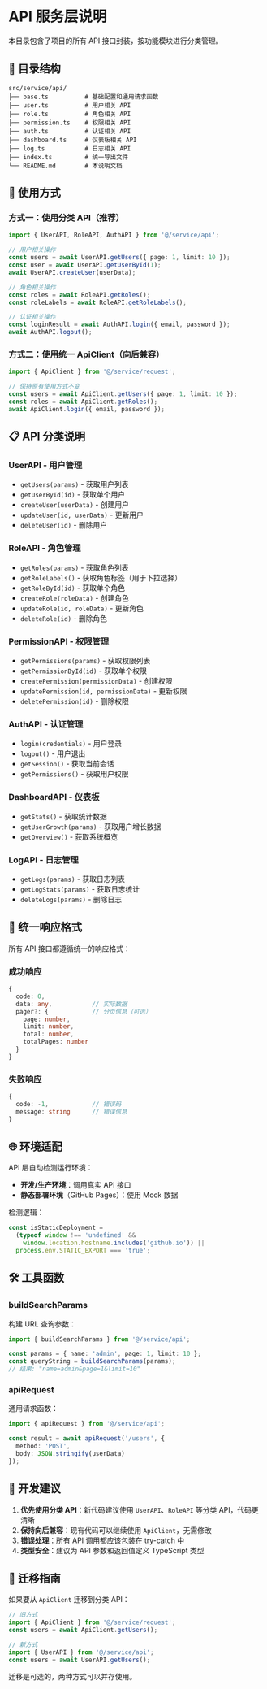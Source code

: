 # API 服务层说明

本目录包含了项目的所有 API 接口封装，按功能模块进行分类管理。

## 📁 目录结构

```
src/service/api/
├── base.ts          # 基础配置和通用请求函数
├── user.ts          # 用户相关 API
├── role.ts          # 角色相关 API
├── permission.ts    # 权限相关 API
├── auth.ts          # 认证相关 API
├── dashboard.ts     # 仪表板相关 API
├── log.ts           # 日志相关 API
├── index.ts         # 统一导出文件
└── README.md        # 本说明文档
```

## 🚀 使用方式

### 方式一：使用分类 API（推荐）

```typescript
import { UserAPI, RoleAPI, AuthAPI } from '@/service/api';

// 用户相关操作
const users = await UserAPI.getUsers({ page: 1, limit: 10 });
const user = await UserAPI.getUserById(1);
await UserAPI.createUser(userData);

// 角色相关操作
const roles = await RoleAPI.getRoles();
const roleLabels = await RoleAPI.getRoleLabels();

// 认证相关操作
const loginResult = await AuthAPI.login({ email, password });
await AuthAPI.logout();
```

### 方式二：使用统一 ApiClient（向后兼容）

```typescript
import { ApiClient } from '@/service/request';

// 保持原有使用方式不变
const users = await ApiClient.getUsers({ page: 1, limit: 10 });
const roles = await ApiClient.getRoles();
await ApiClient.login({ email, password });
```

## 📋 API 分类说明

### UserAPI - 用户管理

- `getUsers(params)` - 获取用户列表
- `getUserById(id)` - 获取单个用户
- `createUser(userData)` - 创建用户
- `updateUser(id, userData)` - 更新用户
- `deleteUser(id)` - 删除用户

### RoleAPI - 角色管理

- `getRoles(params)` - 获取角色列表
- `getRoleLabels()` - 获取角色标签（用于下拉选择）
- `getRoleById(id)` - 获取单个角色
- `createRole(roleData)` - 创建角色
- `updateRole(id, roleData)` - 更新角色
- `deleteRole(id)` - 删除角色

### PermissionAPI - 权限管理

- `getPermissions(params)` - 获取权限列表
- `getPermissionById(id)` - 获取单个权限
- `createPermission(permissionData)` - 创建权限
- `updatePermission(id, permissionData)` - 更新权限
- `deletePermission(id)` - 删除权限

### AuthAPI - 认证管理

- `login(credentials)` - 用户登录
- `logout()` - 用户退出
- `getSession()` - 获取当前会话
- `getPermissions()` - 获取用户权限

### DashboardAPI - 仪表板

- `getStats()` - 获取统计数据
- `getUserGrowth(params)` - 获取用户增长数据
- `getOverview()` - 获取系统概览

### LogAPI - 日志管理

- `getLogs(params)` - 获取日志列表
- `getLogStats(params)` - 获取日志统计
- `deleteLogs(params)` - 删除日志

## 🔧 统一响应格式

所有 API 接口都遵循统一的响应格式：

### 成功响应

```typescript
{
  code: 0,
  data: any,           // 实际数据
  pager?: {            // 分页信息（可选）
    page: number,
    limit: number,
    total: number,
    totalPages: number
  }
}
```

### 失败响应

```typescript
{
  code: -1,            // 错误码
  message: string      // 错误信息
}
```

## 🌐 环境适配

API 层自动检测运行环境：

- **开发/生产环境**：调用真实 API 接口
- **静态部署环境**（GitHub Pages）：使用 Mock 数据

检测逻辑：

```typescript
const isStaticDeployment =
  (typeof window !== 'undefined' &&
    window.location.hostname.includes('github.io')) ||
  process.env.STATIC_EXPORT === 'true';
```

## 🛠️ 工具函数

### buildSearchParams

构建 URL 查询参数：

```typescript
import { buildSearchParams } from '@/service/api';

const params = { name: 'admin', page: 1, limit: 10 };
const queryString = buildSearchParams(params);
// 结果: "name=admin&page=1&limit=10"
```

### apiRequest

通用请求函数：

```typescript
import { apiRequest } from '@/service/api';

const result = await apiRequest('/users', {
  method: 'POST',
  body: JSON.stringify(userData)
});
```

## 📝 开发建议

1. **优先使用分类 API**：新代码建议使用 `UserAPI`、`RoleAPI` 等分类 API，代码更清晰
2. **保持向后兼容**：现有代码可以继续使用 `ApiClient`，无需修改
3. **错误处理**：所有 API 调用都应该包装在 try-catch 中
4. **类型安全**：建议为 API 参数和返回值定义 TypeScript 类型

## 🔄 迁移指南

如果要从 `ApiClient` 迁移到分类 API：

```typescript
// 旧方式
import { ApiClient } from '@/service/request';
const users = await ApiClient.getUsers();

// 新方式
import { UserAPI } from '@/service/api';
const users = await UserAPI.getUsers();
```

迁移是可选的，两种方式可以并存使用。
